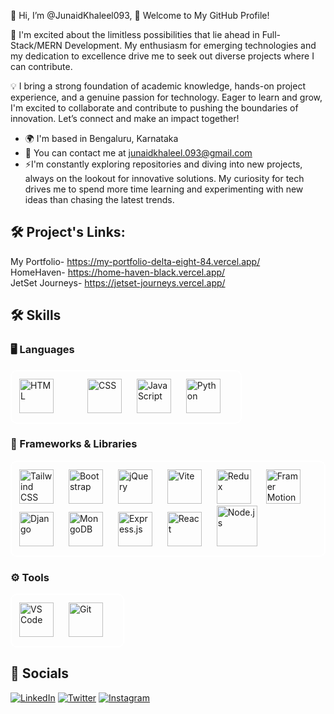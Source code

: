 👋 Hi, I’m @JunaidKhaleel093, 🌟 Welcome to My GitHub Profile!

🚀 I'm excited about the limitless possibilities that lie ahead in Full-Stack/MERN Development. My enthusiasm for emerging technologies and my dedication to excellence drive me to seek out diverse projects where I can contribute.

💡 I  bring a strong foundation of academic knowledge, hands-on project experience, and a genuine passion for technology. Eager to learn and grow, I'm excited to collaborate and contribute to pushing the boundaries of innovation. Let’s connect and make an impact together!
- 🌍 I'm based in Bengaluru, Karnataka
- 📧 You can contact me at [junaidkhaleel.093@gmail.com](mailto:junaidkhaleel.093@gmail.com)
- ⚡I'm constantly exploring repositories and diving into new projects, always on the lookout for innovative solutions. My curiosity for tech drives me to spend more time learning and experimenting with new ideas than chasing the latest trends.

## 🛠 Project's Links:

My Portfolio- https://my-portfolio-delta-eight-84.vercel.app/ <br>
HomeHaven- https://home-haven-black.vercel.app/ <br>
JetSet Journeys- https://jetset-journeys.vercel.app/

## 🛠 Skills

### 🖥️ Languages
<div align="left" style="border: 2px solid #fff; padding: 12px; border-radius: 10px; display: inline-block;">
  <img src="https://cdn.jsdelivr.net/gh/devicons/devicon/icons/html5/html5-original.svg" alt="HTML" width="55" height="55" style="margin-right: 50px;"/>
  <img src="https://cdn.jsdelivr.net/gh/devicons/devicon/icons/css3/css3-original.svg" alt="CSS" width="55" height="55" style="margin-right: 20px;"/>
  <img src="https://cdn.jsdelivr.net/gh/devicons/devicon/icons/javascript/javascript-original.svg" alt="JavaScript" width="55" height="55" style="margin-right: 20px;"/>
  <img src="https://cdn.jsdelivr.net/gh/devicons/devicon/icons/python/python-original.svg" alt="Python" width="55" height="55" style="margin-right: 20px;"/>
</div>

### 🚀 Frameworks & Libraries
<div align="left" style="border: 2px solid #fff; padding: 12px; border-radius: 10px; display: inline-block;">
  <img src="https://cdn.jsdelivr.net/gh/devicons/devicon/icons/tailwindcss/tailwindcss-original.svg" alt="Tailwind CSS" width="55" height="55" style="margin-right: 20px;"/>
  <img src="https://cdn.jsdelivr.net/gh/devicons/devicon/icons/bootstrap/bootstrap-original.svg" alt="Bootstrap" width="55" height="55" style="margin-right: 20px;"/>
  <img src="https://cdn.jsdelivr.net/gh/devicons/devicon/icons/jquery/jquery-original.svg" alt="jQuery" width="55" height="55" style="margin-right: 20px;"/>
  <img src="https://cdn.jsdelivr.net/gh/devicons/devicon/icons/vitejs/vitejs-original.svg" alt="Vite" width="55" height="55" style="margin-right: 20px;"/>
  <img src="https://cdn.jsdelivr.net/gh/devicons/devicon/icons/redux/redux-original.svg" alt="Redux" width="55" height="55" style="margin-right: 20px;"/> 
  <img src="https://cdn.jsdelivr.net/gh/devicons/devicon/icons/framermotion/framermotion-original.svg" alt="Framer Motion" width="55" height="55" style="margin-right: 20px;"/>
  <img src="https://cdn.jsdelivr.net/gh/devicons/devicon/icons/django/django-plain.svg" alt="Django" width="55" height="55" style="margin-right: 20px;"/>
  <img src="https://cdn.jsdelivr.net/gh/devicons/devicon/icons/mongodb/mongodb-original.svg" alt="MongoDB" width="55" height="55" style="margin-right: 20px;"/>
  <img src="https://cdn.jsdelivr.net/gh/devicons/devicon/icons/express/express-original.svg" alt="Express.js" width="55" height="55" style="margin-right: 20px;"/>
  <img src="https://cdn.jsdelivr.net/gh/devicons/devicon/icons/react/react-original.svg" alt="React" width="55" height="55" style="margin-right: 20px;"/>
  <img src="https://cdn.jsdelivr.net/gh/devicons/devicon/icons/nodejs/nodejs-original-wordmark.svg" alt="Node.js" width="65" height="65" style="margin-right: 20px;"/>
</div>

### ⚙️ Tools
<div align="left" style="border: 2px solid #fff; padding: 12px; border-radius: 10px; display: inline-block;">
  <img src="https://cdn.jsdelivr.net/gh/devicons/devicon/icons/vscode/vscode-original.svg" alt="VS Code" width="55" height="55" style="margin-right: 20px;"/>
  <img src="https://cdn.jsdelivr.net/gh/devicons/devicon/icons/git/git-original.svg" alt="Git" width="55" height="55" style="margin-right: 20px;"/>
</div>


## 🔗 Socials


[![LinkedIn](https://img.shields.io/badge/LinkedIn-%230077B5.svg?style=flat-square&logo=linkedin&logoColor=white)](https://linkedin.com/in/junaidkhaleel093)
[![Twitter](https://img.shields.io/badge/Twitter-%231DA1F2.svg?style=flat-square&logo=twitter&logoColor=white)](https://twitter.com/JunaidKhaleel96)
[![Instagram](https://img.shields.io/badge/Instagram-%23E1306C.svg?style=flat-square&logo=instagram&logoColor=white)](https://instagram.com/mohammed_junaid_khaleel)
